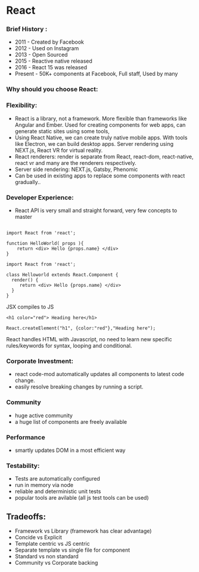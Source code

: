 # React

### Brief History :

* 2011 - Created by Facebook
* 2012 - Used on Instagram
* 2013 - Open Sourced
* 2015 - Reactive native released
* 2016 - React 15 was released
* Present - 50K+ components at Facebook, Full staff, Used by many

### Why should you choose React:

### Flexibility: 
* React is a library, not a framework. More flexible than frameworks like Angular and Ember. Used for creating components for web apps, can generate static sites using some tools,
* Using React Native, we can create truly native mobile apps. With tools like Electron, we can build desktop apps. Server rendering using NEXT.js, React VR for virtual reality. 
* React renderers: render is separate from React, react-dom, react-native, react vr and many are the renderers respectively.
* Server side rendering: NEXT.js, Gatsby, Phenomic
* Can be used in existing apps to replace some components with react gradually.. 

### Developer Experience:

* React API is very small and straight forward, very few concepts to master

```

import React from 'react';

function HelloWorld( props ){
    return <div> Hello {props.name} </div>
}

```
```
import React from 'react';

class Helloworld extends React.Component {
  render() {
     return <div> Hello {props.name} </div>
  }
}
```

JSX compiles to JS

```
<h1 color="red"> Heading here</h1>

React.createElement("h1", {color:"red"},"Heading here");

```

React handles HTML with Javascript, no need to learn new specific rules/keywords for syntax, looping and conditional.

### Corporate Investment:

* react code-mod automatically updates all components to latest code change. 
* easily resolve breaking changes by running a script.


### Community

* huge active community
* a huge list of components are freely available

### Performance

* smartly updates DOM in a most efficient way

### Testability:

* Tests are automatically configured
* run in memory via node
* reliable and deterministic unit tests
* popular tools are avilable (all js test tools can be used)

## Tradeoffs:

* Framework vs Library (framework has clear advantage)
* Concide vs Explicit
* Template centric vs JS centric
* Separate template vs single file for component
* Standard vs non standard
* Community vs Corporate backing 


